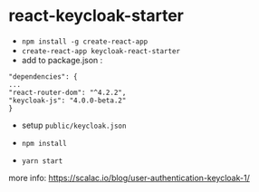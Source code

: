 # react-keycloak-starter

- `npm install -g create-react-app`
- `create-react-app keycloak-react-starter`
- add to package.json :
```
"dependencies": {
...
"react-router-dom": "^4.2.2",
"keycloak-js": "4.0.0-beta.2"
}
```
- setup `public/keycloak.json`

- `npm install`
- `yarn start`

more info: https://scalac.io/blog/user-authentication-keycloak-1/